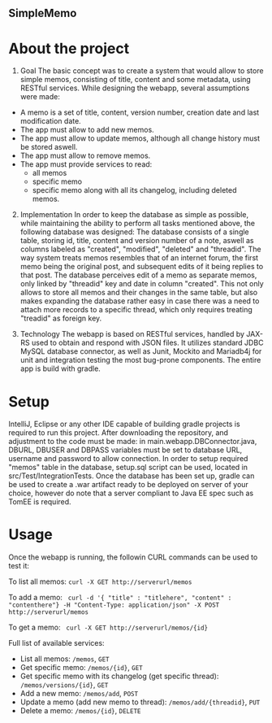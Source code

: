 ## SimpleMemo

# About the project

1. Goal
The basic concept was to create a system that would allow to store simple memos, consisting of title, content and some metadata, using RESTful services. While designing the webapp, several assumptions were made:
- A memo is a set of title, content, version number, creation date and last modification date.
- The app must allow to add new memos.
- The app must allow to update memos, although all change history must be stored aswell.
- The app must allow to remove memos.
- The app must provide services to read:
  - all memos
  - specific memo
  - specific memo along with all its changelog, including deleted memos.
  
2. Implementation
In order to keep the database as simple as possible, while maintaining the ability to perform all tasks mentioned above, the following database was designed:
The database consists of a single table, storing id, title, content and version number of a note, aswell as columns labeled as "created", "modified", "deleted" and "threadid".
The way system treats memos resembles that of an internet forum, the first memo being the original post, and subsequent edits of it being replies to that post. The database perceives edit of a memo as separate memos, only linked by "threadid" key and date in column "created".
This not only allows to store all memos and their changes in the same table, but also makes expanding the database rather easy in case there was a need to attach more records to a specific thread, which only requires treating "treadid" as foreign key.

3. Technology
The webapp is based on RESTful services, handled by JAX-RS used to obtain and respond with JSON files. It utilizes standard JDBC MySQL database connector, as well as Junit, Mockito and Mariadb4j for unit and integration testing the most bug-prone components.
The entire app is build with gradle.

# Setup

IntelliJ, Eclipse or any other IDE capable of building gradle projects is required to run this project.
After downloading the repository, and adjustment to the code must be made: in main.webapp.DBConnector.java, DBURL, DBUSER and DBPASS variables must be set to database URL, username and password to allow connection.
In order to setup required "memos" table in the database, setup.sql script can be used, located in src/Test/IntegrationTests.
Once the database has been set up, gradle can be used to create a .war artifact ready to be deployed on server of your choice, however do note that a server compliant to Java EE spec such as TomEE is required.

# Usage

Once the webapp is running, the followin CURL commands can be used to test it:

To list all memos:
```curl -X GET http://serverurl/memos```

To add a memo:
``` curl -d '{ "title" : "titlehere", "content" : "contenthere"} -H "Content-Type: application/json" -X POST http://serverurl/memos```

To get a memo:
``` curl -X GET http://serverurl/memos/{id}```

Full list of available services:
- List all memos: ```/memos```, ```GET```
- Get specific memo: ```/memos/{id}```, ```GET```
- Get specific memo with its changelog (get specific thread): ```/memos/versions/{id}```, ```GET```
- Add a new memo: ```/memos/add```, ```POST```
- Update a memo (add new memo to thread): ```/memos/add/{threadid}```, ```PUT```
- Delete a memo: ```/memos/{id}```, ```DELETE```
